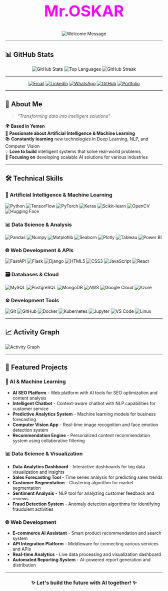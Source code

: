 <!-- Animated Header Section -->
<div align ="center " style="font-size:50; color:#FF00FF;">
<h1 style="font-size:50; color:#FF00FF;">Mr.OSKAR </h1>
</div>
<div align="center">
  


![Welcome Message](https://readme-typing-svg.demolab.com?font=Fira+Code&size=30&duration=3000&pause=1000&color=888E&repeat=false&width=500&height=40&lines=Welcome+to+my+GitHub+Profile!;AI+Engineer;Machine+Learning+Expert;Data+Science+Enthusiast)

</div>

---
## 📊 GitHub Stats

<div align="center">

![GitHub Stats](https://github-readme-stats.vercel.app/api?username=oskar-77&show_icons=true&theme=radical&hide_border=true&bg_color=0d1117&title_color=FF00FF&text_color=ffffff&icon_color=FF00FF&include_all_commits=true)
![Top Languages](https://github-readme-stats.vercel.app/api/top-langs/?username=oskar-77&layout=compact&theme=radical&hide_border=true&bg_color=0d1117&title_color=FF00FF&text_color=ffffff)
![GitHub Streak](https://github-readme-streak-stats.herokuapp.com/?user=oskar-77&theme=radical&hide_border=true&background=0d1117&stroke=FF00FF&ring=FF00FF&fire=FF00FF&currStreakLabel=FF00FF)

</div>

---

<!-- Contact Section -->
<div align="center">

[![Email](https://img.shields.io/badge/Email-Contact%20Me-D14836?style=for-the-badge&logo=gmail&logoColor=white)](mailto:oskar1python@gmail.com)
[![LinkedIn](https://img.shields.io/badge/LinkedIn-Connect-0A66C2?style=for-the-badge&logo=linkedin&logoColor=white)](https://www.linkedin.com/in/abdulrazzaq-al-surabi-783579304/)
[![WhatsApp](https://img.shields.io/badge/WhatsApp-Chat-25D366?style=for-the-badge&logo=whatsapp&logoColor=white)](https://wa.me/967773957426)
[![GitHub](https://img.shields.io/badge/GitHub-Follow-181717?style=for-the-badge&logo=github&logoColor=white)](https://github.com/oskar-77)
[![Portfolio](https://img.shields.io/badge/Portfolio-Visit-FF7130?style=for-the-badge&logo=google-chrome&logoColor=white)](https://your-portfolio-link.com)

</div>

---

## 📌 About Me

> *"Transforming data into intelligent solutions"*

🌍 **Based in Yemen**  
🚀 **Passionate about Artificial Intelligence & Machine Learning**  
📚 **Constantly learning** new technologies in Deep Learning, NLP, and Computer Vision  
💡 **Love to build** intelligent systems that solve real-world problems  
🎯 **Focusing on** developing scalable AI solutions for various industries

---

## 🛠️ Technical Skills

### 🤖 Artificial Intelligence & Machine Learning
<p>
  <img src="https://img.shields.io/badge/Python-3776AB?style=for-the-badge&logo=python&logoColor=white" alt="Python">
  <img src="https://img.shields.io/badge/TensorFlow-FF6F00?style=for-the-badge&logo=tensorflow&logoColor=white" alt="TensorFlow">
  <img src="https://img.shields.io/badge/PyTorch-EE4C2C?style=for-the-badge&logo=pytorch&logoColor=white" alt="PyTorch">
  <img src="https://img.shields.io/badge/Keras-D00000?style=for-the-badge&logo=keras&logoColor=white" alt="Keras">
  <img src="https://img.shields.io/badge/Scikit--learn-F7931E?style=for-the-badge&logo=scikit-learn&logoColor=white" alt="Scikit-learn">
  <img src="https://img.shields.io/badge/OpenCV-5C3EE8?style=for-the-badge&logo=opencv&logoColor=white" alt="OpenCV">
  <img src="https://img.shields.io/badge/Hugging%20Face-FFD21E?style=for-the-badge&logo=huggingface&logoColor=black" alt="Hugging Face">
</p>

### 📊 Data Science & Analysis
<p>
  <img src="https://img.shields.io/badge/Pandas-150458?style=for-the-badge&logo=pandas&logoColor=white" alt="Pandas">
  <img src="https://img.shields.io/badge/Numpy-013243?style=for-the-badge&logo=numpy&logoColor=white" alt="Numpy">
  <img src="https://img.shields.io/badge/Matplotlib-11557c?style=for-the-badge&logo=plotly&logoColor=white" alt="Matplotlib">
  <img src="https://img.shields.io/badge/Seaborn-2E4C6D?style=for-the-badge&logo=python&logoColor=white" alt="Seaborn">
  <img src="https://img.shields.io/badge/Plotly-3F4F75?style=for-the-badge&logo=plotly&logoColor=white" alt="Plotly">
  <img src="https://img.shields.io/badge/Tableau-E97627?style=for-the-badge&logo=tableau&logoColor=white" alt="Tableau">
  <img src="https://img.shields.io/badge/PowerBI-F2C811?style=for-the-badge&logo=powerbi&logoColor=black" alt="Power BI">
</p>

### 🌐 Web Development & APIs
<p>
  <img src="https://img.shields.io/badge/FastAPI-009688?style=for-the-badge&logo=fastapi&logoColor=white" alt="FastAPI">
  <img src="https://img.shields.io/badge/Flask-000000?style=for-the-badge&logo=flask&logoColor=white" alt="Flask">
  <img src="https://img.shields.io/badge/Django-092E20?style=for-the-badge&logo=django&logoColor=white" alt="Django">
  <img src="https://img.shields.io/badge/HTML5-E34F26?style=for-the-badge&logo=html5&logoColor=white" alt="HTML5">
  <img src="https://img.shields.io/badge/CSS3-1572B6?style=for-the-badge&logo=css3&logoColor=white" alt="CSS3">
  <img src="https://img.shields.io/badge/JavaScript-F7DF1E?style=for-the-badge&logo=javascript&logoColor=black" alt="JavaScript">
  <img src="https://img.shields.io/badge/React-61DAFB?style=for-the-badge&logo=react&logoColor=black" alt="React">
</p>

### 🗃️ Databases & Cloud
<p>
  <img src="https://img.shields.io/badge/MySQL-4479A1?style=for-the-badge&logo=mysql&logoColor=white" alt="MySQL">
  <img src="https://img.shields.io/badge/PostgreSQL-4169E1?style=for-the-badge&logo=postgresql&logoColor=white" alt="PostgreSQL">
  <img src="https://img.shields.io/badge/MongoDB-47A248?style=for-the-badge&logo=mongodb&logoColor=white" alt="MongoDB">
  <img src="https://img.shields.io/badge/Amazon_AWS-FF9900?style=for-the-badge&logo=amazonaws&logoColor=white" alt="AWS">
  <img src="https://img.shields.io/badge/Google_Cloud-4285F4?style=for-the-badge&logo=google-cloud&logoColor=white" alt="Google Cloud">
  <img src="https://img.shields.io/badge/Microsoft_Azure-0089D6?style=for-the-badge&logo=microsoft-azure&logoColor=white" alt="Azure">
</p>

### ⚙️ Development Tools
<p>
  <img src="https://img.shields.io/badge/Git-F05032?style=for-the-badge&logo=git&logoColor=white" alt="Git">
  <img src="https://img.shields.io/badge/GitHub-181717?style=for-the-badge&logo=github&logoColor=white" alt="GitHub">
  <img src="https://img.shields.io/badge/Docker-2496ED?style=for-the-badge&logo=docker&logoColor=white" alt="Docker">
  <img src="https://img.shields.io/badge/Kubernetes-326CE5?style=for-the-badge&logo=kubernetes&logoColor=white" alt="Kubernetes">
  <img src="https://img.shields.io/badge/Jupyter-F37626?style=for-the-badge&logo=jupyter&logoColor=white" alt="Jupyter">
  <img src="https://img.shields.io/badge/VS_Code-007ACC?style=for-the-badge&logo=visual-studio-code&logoColor=white" alt="VS Code">
  <img src="https://img.shields.io/badge/Linux-FCC624?style=for-the-badge&logo=linux&logoColor=black" alt="Linux">
</p>

---


## 📈 Activity Graph

![Activity Graph](https://github-readme-activity-graph.vercel.app/graph?username=oskar-77&theme=react-dark&bg_color=0d1117&hide_border=true&color=FF00FF&line=FF00FF&point=FFFFFF)

---


## 🚀 Featured Projects

### 🤖 AI & Machine Learning
- **AI SEO Platform** - Web platform with AI tools for SEO optimization and content analysis
- **Intelligent Chatbot** - Context-aware chatbot with NLP capabilities for customer service
- **Predictive Analytics System** - Machine learning models for business forecasting
- **Computer Vision App** - Real-time image recognition and face emotion detection system
- **Recommendation Engine** - Personalized content recommendation system using collaborative filtering

### 📊 Data Science & Visualization
- **Data Analytics Dashboard** - Interactive dashboards for big data visualization and insights
- **Sales Forecasting Tool** - Time series analysis for predicting sales trends
- **Customer Segmentation** - Clustering algorithm for market segmentation
- **Sentiment Analysis** - NLP tool for analyzing customer feedback and reviews
- **Fraud Detection System** - Anomaly detection algorithms for identifying fraudulent activities

### 🌐 Web Development
- **E-commerce AI Assistant** - Smart product recommendation and search system
- **API Integration Platform** - Middleware for connecting various services and APIs
- **Real-time Analytics** - Live data processing and visualization dashboard
- **Automated Reporting System** - AI-powered report generation and distribution

---


<div align="center">

### ✨ Let's build the future with AI together! ✨



</div>
